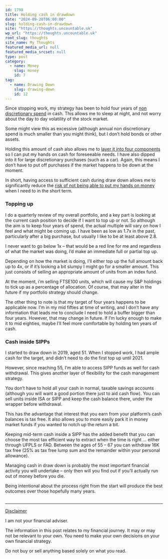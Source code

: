 ```yaml
---
id: 1798
title: Holding cash in drawdown
date: "2024-09-28T06:00:00"
slug: holding-cash-in-drawdown
site: "https://thoughts.uncountable.uk"
wp_url: "https://thoughts.uncountable.uk"
root_slug: thoughts
site_name: My Thoughts
featured_media_url: null
featured_media_srcset: null
type: post
category:
  - name: Money
    slug: money
    id: 7
tag:
  - name: Drawing Down
    slug: drawing-down
    id: 12
---
```



<p>Since stopping work, my strategy has been to hold four years of <a href="https://thoughts.uncountable.uk/discretionary-vs-non-discretionary-spend/" data-type="post" data-id="512">non discretionary spend</a> in cash. This allows me to sleep at night, and not worry about the day to day volatility of the stock market.</p>



<p>Some might view this as excessive (although annual non discretionary spend is much smaller than you might think), but I don&#8217;t hold bonds or other assets.  </p>



<p>Holding this amount of cash also allows me to <a href="https://thoughts.uncountable.uk/layering-your-cash-accounts/" data-type="post" data-id="783">layer it into four components</a> so I can put my hands on cash for foreseeable needs.  I have also dipped into it for large discretionary purchases (such as a car).  Again, this means I don&#8217;t have to put off purchases if the market happens to be down at the moment.</p>



<p>In short, having access to sufficient cash during draw down allows me to significantly reduce the <a href="https://thoughts.uncountable.uk/what-is-risk/" data-type="post" data-id="663">risk of not being able to put my hands on money</a> when I need to in the short term.</p>



<h3 class="wp-block-heading">Topping up</h3>



<p>I do a quarterly review of my overall portfolio, and a key part is looking at the current cash position to decide if I want to top up or not. So although the aim is to keep four years of spend, the actual multiple will vary on how I feel and what might be coming up. I have been as low as 1.7x in the past, particularly after a big purchase, but usually I like to be at least above 2.8.</p>



<p>I never want to go below 1x &#8211; that would be a red line for me and regardless of what the market was doing, I&#8217;d make an immediate full or partial top up.</p>



<p>Depending on how the market is doing, I&#8217;ll either top up the full amount back up to 4x, or if it&#8217;s looking a bit slumpy I might go for a smaller amount.  This just consists of selling an appropriate amount of units from an index fund.</p>



<p>At the moment, i&#8217;m selling FTSE100 units, which will cause my S&amp;P holdings to tick up as a percentage of allocation.  Of course, that may alter in the future if my portfolio strategy should change.</p>



<p>The other thing to note is that my target of four years happens to be applicable now.  I&#8217;m in my mid fifties at time of writing, and I don&#8217;t have any information that leads me to conclude I need to hold a buffer bigger than four years.  However, that may change in future.  If I&#8217;m lucky enough to make it to mid eighties, maybe I&#8217;ll feel more comfortable by holding ten years of cash.</p>



<h3 class="wp-block-heading">Cash inside SIPPs</h3>



<p>I started to draw down in 2019, aged 51.  When I stopped work, I had ample cash for the target, and didn&#8217;t need to do the first top up until 2021.  </p>



<p>However, since reaching 55, I&#8217;m able to access SIPP funds as well for cash withdrawal.  This gives another layer of flexibility for the cash management strategy.</p>



<p>You don&#8217;t have to hold all your cash in normal, taxable savings accounts (although you will want a good portion there just to aid cash flow).  You can sell units inside ISA or SIPP and keep the cash balance there, under the wrapper before withdrawal.</p>



<p>This has the advantage that interest that you earn from your platform&#8217;s cash balances is tax free. It also allows you to more easily park it in money market funds if you wanted to notch up the return a bit.</p>



<p>Keeping mid-term cash inside a SIPP has the added benefit that you can choose the most tax efficient way to extract when the time is right &#8230; either through UFPLS or FAD. Between the ages of 55 &#8211; 67 you can withdraw 16K tax free (25% as tax free lump sum and the remainder within your personal allowance).</p>



<p>Managing cash in draw down is probably the most important financial activity you will undertake &#8211; only then will you find out if you&#8217;ll actually run out of money before you die.</p>



<p>Being intentional about the process right from the start will produce the best outcomes over those hopefully many years.</p>
<br /><!-- wp:group {"layout":{"type":"constrained"}} -->
<div class="wp-block-group"><!-- wp:separator {"style":{"spacing":{"margin":{"top":"var:preset|spacing|40","bottom":"0"}}}} -->
<hr class="wp-block-separator has-alpha-channel-opacity" style="margin-top:var(--wp--preset--spacing--40);margin-bottom:0"/>
<!-- /wp:separator -->

<!-- wp:paragraph {"style":{"typography":{"textDecoration":"underline"}}} -->
<p style="text-decoration:underline">Disclaimer</p>
<!-- /wp:paragraph -->

<!-- wp:paragraph -->
<p>I am not your financial adviser.   </p>
<!-- /wp:paragraph -->

<!-- wp:paragraph -->
<p>The information in this post relates to my financial journey.  It may or may not be relevant to your own.  You need to make your own decisions on your own financial strategy.</p>
<!-- /wp:paragraph -->

<!-- wp:paragraph -->
<p>Do not buy or sell anything based solely on what you read.</p>
<!-- /wp:paragraph --></div>
<!-- /wp:group -->
